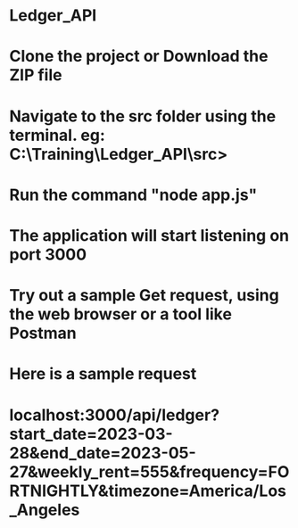 # Ledger_API

# Clone the project or Download the ZIP file

# Navigate to the src folder using the terminal. eg: C:\Training\Ledger_API\src>

# Run the command "node app.js"

# The application will start listening on port 3000

# Try out a sample Get request, using the web browser or a tool like Postman

# Here is a sample request 
# localhost:3000/api/ledger?start_date=2023-03-28&end_date=2023-05-27&weekly_rent=555&frequency=FORTNIGHTLY&timezone=America/Los_Angeles


